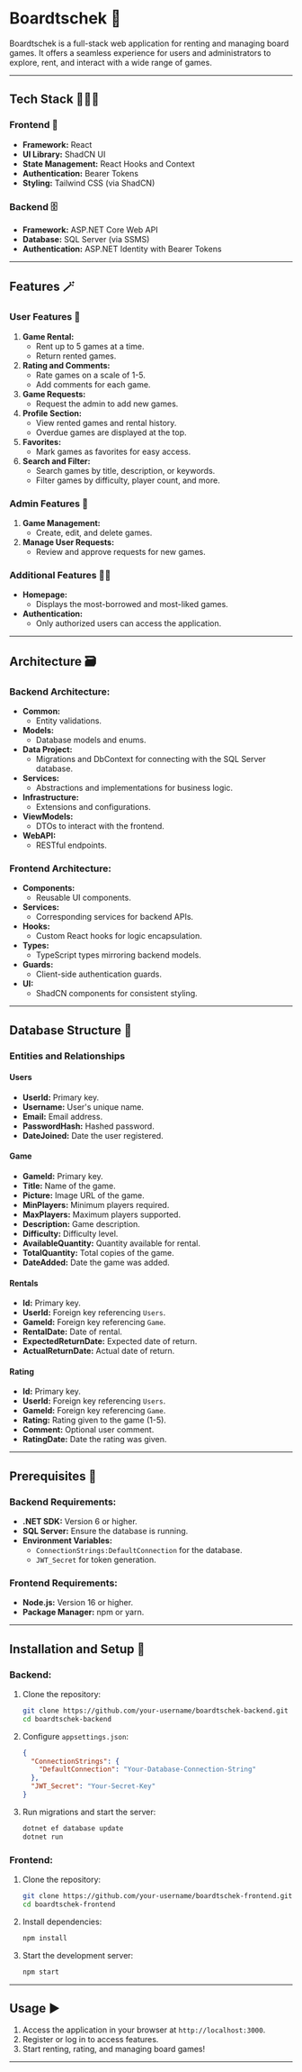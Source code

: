 
# Boardtschek 🎲

Boardtschek is a full-stack web application for renting and managing board games. It offers a seamless experience for users and administrators to explore, rent, and interact with a wide range of games.

---

## Tech Stack  👩🏼‍💻

### Frontend 🎀

- **Framework:** React
- **UI Library:** ShadCN UI
- **State Management:** React Hooks and Context
- **Authentication:** Bearer Tokens
- **Styling:** Tailwind CSS (via ShadCN)

### Backend 🗄️

- **Framework:** ASP.NET Core Web API
- **Database:** SQL Server (via SSMS)
- **Authentication:** ASP.NET Identity with Bearer Tokens

---

## Features  🪄

### User Features  👤

1. **Game Rental:**
    - Rent up to 5 games at a time.
    - Return rented games.
2. **Rating and Comments:**
    - Rate games on a scale of 1-5.
    - Add comments for each game.
3. **Game Requests:**
    - Request the admin to add new games.
4. **Profile Section:**
    - View rented games and rental history.
    - Overdue games are displayed at the top.
5. **Favorites:**
    - Mark games as favorites for easy access.
6. **Search and Filter:**
    - Search games by title, description, or keywords.
    - Filter games by difficulty, player count, and more.

### Admin Features 📘

1. **Game Management:**
    - Create, edit, and delete games.
2. **Manage User Requests:**
    - Review and approve requests for new games.

### Additional Features 🤸‍♂️

- **Homepage:**
    - Displays the most-borrowed and most-liked games.
- **Authentication:**
    - Only authorized users can access the application.

---

## Architecture  🗃️

### Backend Architecture:

- **Common:**
    - Entity validations.
- **Models:**
    - Database models and enums.
- **Data Project:**
    - Migrations and DbContext for connecting with the SQL Server database.
- **Services:**
    - Abstractions and implementations for business logic.
- **Infrastructure:**
    - Extensions and configurations.
- **ViewModels:**
    - DTOs to interact with the frontend.
- **WebAPI:**
    - RESTful endpoints.

### Frontend Architecture:

- **Components:**
    - Reusable UI components.
- **Services:**
    - Corresponding services for backend APIs.
- **Hooks:**
    - Custom React hooks for logic encapsulation.
- **Types:**
    - TypeScript types mirroring backend models.
- **Guards:**
    - Client-side authentication guards.
- **UI:**
    - ShadCN components for consistent styling.

---

## Database Structure 📂

### Entities and Relationships

#### Users

- **UserId:** Primary key.
- **Username:** User's unique name.
- **Email:** Email address.
- **PasswordHash:** Hashed password.
- **DateJoined:** Date the user registered.

#### Game

- **GameId:** Primary key.
- **Title:** Name of the game.
- **Picture:** Image URL of the game.
- **MinPlayers:** Minimum players required.
- **MaxPlayers:** Maximum players supported.
- **Description:** Game description.
- **Difficulty:** Difficulty level.
- **AvailableQuantity:** Quantity available for rental.
- **TotalQuantity:** Total copies of the game.
- **DateAdded:** Date the game was added.

#### Rentals

- **Id:** Primary key.
- **UserId:** Foreign key referencing `Users`.
- **GameId:** Foreign key referencing `Game`.
- **RentalDate:** Date of rental.
- **ExpectedReturnDate:** Expected date of return.
- **ActualReturnDate:** Actual date of return.

#### Rating

- **Id:** Primary key.
- **UserId:** Foreign key referencing `Users`.
- **GameId:** Foreign key referencing `Game`.
- **Rating:** Rating given to the game (1-5).
- **Comment:** Optional user comment.
- **RatingDate:** Date the rating was given.

---

## Prerequisites 💽

### Backend Requirements:

- **.NET SDK:** Version 6 or higher.
- **SQL Server:** Ensure the database is running.
- **Environment Variables:**
    - `ConnectionStrings:DefaultConnection` for the database.
    - `JWT_Secret` for token generation.

### Frontend Requirements:

- **Node.js:** Version 16 or higher.
- **Package Manager:** npm or yarn.

---

## Installation and Setup  💽

### Backend:

1. Clone the repository:
    
    ```bash
    git clone https://github.com/your-username/boardtschek-backend.git
    cd boardtschek-backend
    ```
    
2. Configure `appsettings.json`:
    
    ```json
    {
      "ConnectionStrings": {
        "DefaultConnection": "Your-Database-Connection-String"
      },
      "JWT_Secret": "Your-Secret-Key"
    }
    ```
    
3. Run migrations and start the server:
    
    ```bash
    dotnet ef database update
    dotnet run
    ```
    

### Frontend:

1. Clone the repository:
    
    ```bash
    git clone https://github.com/your-username/boardtschek-frontend.git
    cd boardtschek-frontend
    ```
    
2. Install dependencies:
    
    ```bash
    npm install
    ```
    
3. Start the development server:
    
    ```bash
    npm start
    ```
    

---

## Usage ▶️

1. Access the application in your browser at `http://localhost:3000`.
2. Register or log in to access features.
3. Start renting, rating, and managing board games!

---